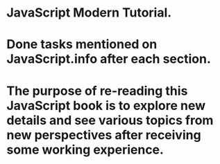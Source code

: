 # JavaScript Modern Tutorial.
# Done tasks mentioned on JavaScript.info after each section.
# The purpose of re-reading this JavaScript book is to explore new details and see various topics from new perspectives after receiving some working experience.
